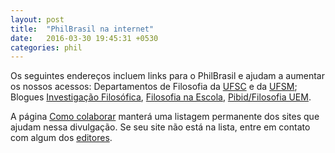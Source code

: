 ```yaml
---
layout: post
title:  "PhilBrasil na internet"
date:   2016-03-30 19:45:31 +0530
categories: phil
---
```

Os seguintes endereços incluem links para o PhilBrasil e ajudam a aumentar os nossos acessos: Departamentos de Filosofia da <a href="http://fil.cfh.ufsc.br/">UFSC</a> e da <a href="http://w3.ufsm.br/filosofia/">UFSM</a>; Blogues <a href="http://investigacao-filosofica.blogspot.com.br/">Investigação Filosófica</a>, <a href="http://filoescola.blogspot.com.br/">Filosofia na Escola</a>, <a href="http://pibidfilosofiauem.wordpress.com/">Pibid/Filosofia UEM</a>.

A página <a href="http://philbrasil.com.br/colaborar/">Como colaborar</a> manterá uma listagem permanente dos sites que ajudam nessa divulgação. Se seu site não está na lista, entre em contato com algum dos <a href="http://philbrasil.com.br/equipe/">editores</a>.
